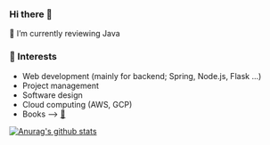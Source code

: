 ### Hi there 👋

  🌱 I’m currently reviewing Java    
  
  ### :mag_right: Interests
- Web development (mainly for backend; Spring, Node.js, Flask ...)
- Project management 
- Software design
- Cloud computing (AWS, GCP)   
- Books --> [📕](https://www.oreilly.com/library/view/effective-java/9780134686097/)
        
 [![Anurag's github stats](https://github-readme-stats.vercel.app/api?username=kjsu0209&count_private=true)](https://github.com/anuraghazra/github-readme-stats)
